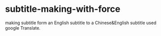# subtitle-making-with-force
making subtitle form an English subtitle to a Chinese&amp;English subtitle used google Translate.
